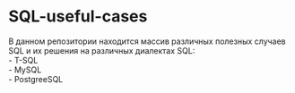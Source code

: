 # SQL-useful-cases
В данном репозитории находится массив различных полезных случаев SQL и их решения на различных диалектах SQL:  
    - T-SQL  
    - MySQL  
    - PostgreeSQL  
